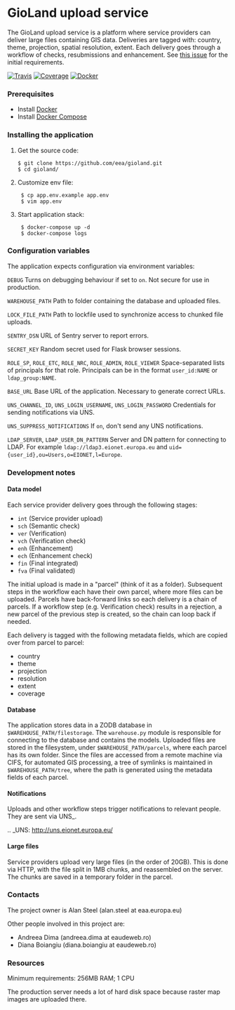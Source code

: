 GioLand upload service
======================

The GioLand upload service is a platform where service providers can
deliver large files containing GIS data. Deliveries are tagged with:
country, theme, projection, spatial resolution, extent. Each delivery
goes through a workflow of checks, resubmissions and enhancement. See
[this issue](http://taskman.eionet.europa.eu/issues/2) for the initial requirements.

[![Travis](https://travis-ci.org/eea/gioland.svg?branch=master)](https://travis-ci.org/eea/gioland)
[![Coverage](https://coveralls.io/repos/github/eea/gioland/badge.svg?branch=master)](https://coveralls.io/github/eea/gioland?branch=master)
[![Docker]( https://dockerbuildbadges.quelltext.eu/status.svg?organization=eeacms&repository=gioland)](https://hub.docker.com/r/eeacms/gioland//builds)

### Prerequisites

* Install [Docker](https://docs.docker.com/engine/installation/)
* Install [Docker Compose](https://docs.docker.com/compose/install/)

### Installing the application

1. Get the source code:

       $ git clone https://github.com/eea/gioland.git
       $ cd gioland/

2. Customize env file:

        $ cp app.env.example app.env
        $ vim app.env

3. Start application stack:

        $ docker-compose up -d
        $ docker-compose logs

### Configuration variables

The application expects configuration via environment variables:

``DEBUG``
    Turns on debugging behaviour if set to ``on``. Not secure for use in
    production.

``WAREHOUSE_PATH``
    Path to folder containing the database and uploaded files.

``LOCK_FILE_PATH``
    Path to lockfile used to synchronize access to chunked file uploads.

``SENTRY_DSN``
    URL of Sentry server to report errors.

``SECRET_KEY``
    Random secret used for Flask browser sessions.

``ROLE_SP``, ``ROLE_ETC``, ``ROLE_NRC``, ``ROLE_ADMIN``, ``ROLE_VIEWER``
    Space-separated lists of principals for that role. Principals can be
    in the format ``user_id:NAME`` or ``ldap_group:NAME``.

``BASE_URL``
    Base URL of the application. Necessary to generate correct URLs.

``UNS_CHANNEL_ID``, ``UNS_LOGIN_USERNAME``, ``UNS_LOGIN_PASSWORD``
    Credentials for sending notifications via UNS.

``UNS_SUPPRESS_NOTIFICATIONS``
    If ``on``, don't send any UNS notifications.

``LDAP_SERVER``, ``LDAP_USER_DN_PATTERN``
    Server and DN pattern for connecting to LDAP. For example
    ``ldap://ldap3.eionet.europa.eu`` and
    ``uid={user_id},ou=Users,o=EIONET,l=Europe``.

### Development notes

#### Data model

Each service provider delivery goes through the following stages:

* ``int`` (Service provider upload)
* ``sch`` (Semantic check)
* ``ver`` (Verification)
* ``vch`` (Verification check)
* ``enh`` (Enhancement)
* ``ech`` (Enhancement check)
* ``fin`` (Final integrated)
* ``fva`` (Final validated)

The initial upload is made in a "parcel" (think of it as a folder).
Subsequent steps in the workflow each have their own parcel, where more
files can be uploaded. Parcels have back-forward links so each delivery
is a chain of parcels. If a workflow step (e.g. Verification check)
results in a rejection, a new parcel of the previous step is created, so
the chain can loop back if needed.

Each delivery is tagged with the following metadata fields, which are
copied over from parcel to parcel:

* country
* theme
* projection
* resolution
* extent
* coverage


#### Database

The application stores data in a ZODB database in
``$WAREHOUSE_PATH/filestorage``. The ``warehouse.py`` module is
responsible for connecting to the database and contains the models.
Uploaded files are stored in the filesystem, under
``$WAREHOUSE_PATH/parcels``, where each parcel has its own folder. Since
the files are accessed from a remote machine via CIFS, for automated GIS
processing, a tree of symlinks is maintained in
``$WAREHOUSE_PATH/tree``, where the path is generated using the metadata
fields of each parcel.


#### Notifications

Uploads and other workflow steps trigger notifications to relevant
people. They are sent via UNS_.

.. _UNS: http://uns.eionet.europa.eu/


#### Large files

Service providers upload very large files (in the order of 20GB). This
is done via HTTP, with the file split in 1MB chunks, and reassembled on
the server. The chunks are saved in a temporary folder in the parcel.


### Contacts

The project owner is Alan Steel (alan.steel at eaa.europa.eu)

Other people involved in this project are:

* Andreea Dima (andreea.dima at eaudeweb.ro)
* Diana Boiangiu (diana.boiangiu at eaudeweb.ro)


### Resources

Minimum requirements: 256MB RAM; 1 CPU

The production server needs a lot of hard disk space because raster map
images are uploaded there.

